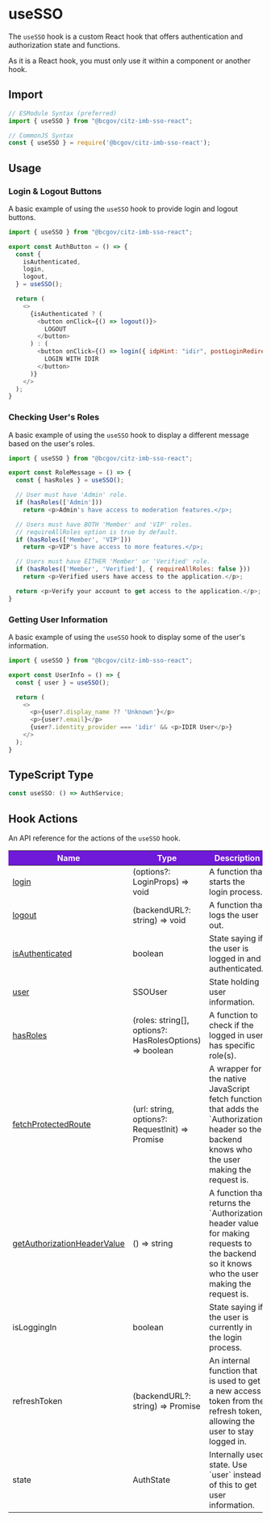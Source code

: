 # useSSO

The `useSSO` hook is a custom React hook that offers authentication and authorization state and functions.

As it is a React hook, you must only use it within a component or another hook.

## Import

```JavaScript
// ESModule Syntax (preferred)
import { useSSO } from "@bcgov/citz-imb-sso-react";

// CommonJS Syntax
const { useSSO } = require('@bcgov/citz-imb-sso-react');
```

## Usage

### Login & Logout Buttons

A basic example of using the `useSSO` hook to provide login and logout buttons.

```JavaScript
import { useSSO } from "@bcgov/citz-imb-sso-react";

export const AuthButton = () => {
  const {
    isAuthenticated,
    login,
    logout,
  } = useSSO();

  return (
    <>
      {isAuthenticated ? (
        <button onClick={() => logout()}>
          LOGOUT
        </button>
      ) : (
        <button onClick={() => login({ idpHint: "idir", postLoginRedirectURL: "/post-login" })}>
          LOGIN WITH IDIR
        </button>
      )}
    </>
  );
}
```

### Checking User's Roles

A basic example of using the `useSSO` hook to display a different message based on the user's roles.

```JavaScript
import { useSSO } from "@bcgov/citz-imb-sso-react";

export const RoleMessage = () => {
  const { hasRoles } = useSSO();

  // User must have 'Admin' role.
  if (hasRoles(['Admin'])) 
    return <p>Admin's have access to moderation features.</p>;

  // Users must have BOTH 'Member' and 'VIP' roles.
  // requireAllRoles option is true by default.
  if (hasRoles(['Member', 'VIP'])) 
    return <p>VIP's have access to more features.</p>;

  // Users must have EITHER 'Member' or 'Verified' role.
  if (hasRoles(['Member', 'Verified'], { requireAllRoles: false })) 
    return <p>Verified users have access to the application.</p>;

  return <p>Verify your account to get access to the application.</p>;
}
```

### Getting User Information

A basic example of using the `useSSO` hook to display some of the user's information.

```JavaScript
import { useSSO } from "@bcgov/citz-imb-sso-react";

export const UserInfo = () => {
  const { user } = useSSO();

  return (
    <>
      <p>{user?.display_name ?? 'Unknown'}</p>
      <p>{user?.email}</p>
      {user?.identity_provider === 'idir' && <p>IDIR User</p>}
    </>
  );
}
```

## TypeScript Type

<!-- The following code block is auto generated when types in the package change. -->
<!-- TYPE: useSSO -->
```TypeScript
const useSSO: () => AuthService;
```

## Hook Actions

An API reference for the actions of the `useSSO` hook.

<table>
  <!-- Table columns -->
  <thead>
    <tr>
      <th style="background: #6f19d9; color: white;">Name</th>
      <th style="background: #6f19d9; color: white;">Type</th>
      <th style="background: #6f19d9; color: white;">Description</th>
    </tr>
  </thead>

  <!-- Table rows -->
  <tbody>
  <tr>
      <td><a href="../usesso-actions/login">login</a></td>
      <td>(options?: LoginProps) => void</td>
      <td>A function that starts the login process.</td>
    </tr>
    <tr>
      <td><a href="../usesso-actions/logout">logout</a></td>
      <td>(backendURL?: string) => void</td>
      <td>A function that logs the user out.</td>
    </tr>
    <tr>
      <td><a href="../usesso-actions/is-authenticated">isAuthenticated</a></td>
      <td>boolean</td>
      <td>State saying if the user is logged in and authenticated.</td>
    </tr>
    <tr>
      <td><a href="../usesso-actions/user">user</a></td>
      <td>SSOUser</td>
      <td>State holding user information.</td>
    </tr>
    <tr>
      <td><a href="../usesso-actions/has-roles">hasRoles</a></td>
      <td>(roles: string[], options?: HasRolesOptions) => boolean</td>
      <td>A function to check if the logged in user has specific role(s).</td>
    </tr>
    <tr>
      <td><a href="../usesso-actions/fetch-protected-route">fetchProtectedRoute</a></td>
      <td>(url: string, options?: RequestInit) => Promise<Response></td>
      <td>A wrapper for the native JavaScript fetch function that adds the `Authorization` header so the backend knows who the user making the request is.</td>
    </tr>
    <tr>
      <td><a href="../usesso-actions/get-auth-header-value">getAuthorizationHeaderValue</a></td>
      <td>() => string</td>
      <td>A function that returns the `Authorization` header value for making requests to the backend so it knows who the user making the request is.</td>
    </tr>
    <tr>
      <td>isLoggingIn</td>
      <td>boolean</td>
      <td>State saying if the user is currently in the login process.</td>
    </tr>
    <tr>
      <td>refreshToken</td>
      <td>(backendURL?: string) => Promise<void></td>
      <td>An internal function that is used to get a new access token from the refresh token, allowing the user to stay logged in.</td>
    </tr>
    <tr>
      <td>state</td>
      <td>AuthState</td>
      <td>Internally used state. Use `user` instead of this to get user information.</td>
    </tr>
  </tbody>
</table>
